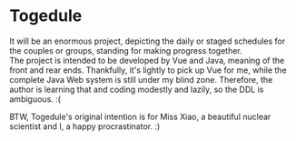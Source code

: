 # Togedule
It will be an enormous project, depicting the daily or staged schedules for the couples or groups, standing for making progress together.  
The project is intended to be developed by Vue and Java, meaning of the front and rear ends. Thankfully, it's lightly to pick up Vue for me, while the complete Java Web system is still under my blind zone. Therefore, the author is learning that and coding modestly and lazily, so the DDL is ambiguous. :(  

BTW, Togedule's original intention is for Miss Xiao, a beautiful nuclear scientist and I, a happy procrastinator. :)

